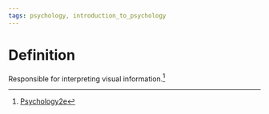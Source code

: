 ```yaml
---
tags: psychology, introduction_to_psychology
---
```


# Definition

Responsible for interpreting visual information.[^1]

[^1]: [Psychology2e](zotero://open-pdf/library/items/SSTBV7L5?page=103)